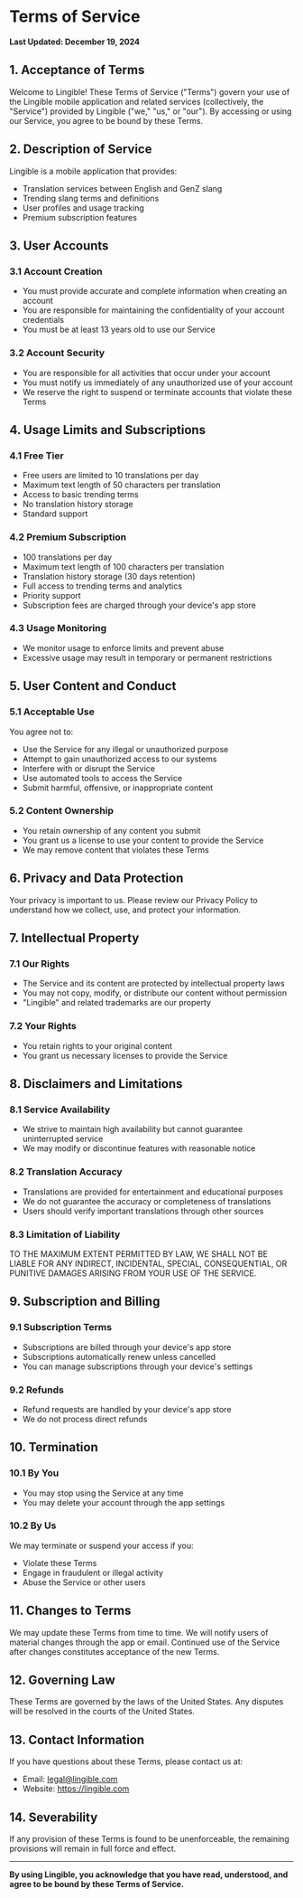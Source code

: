 # Terms of Service

**Last Updated: December 19, 2024**

## 1. Acceptance of Terms

Welcome to Lingible! These Terms of Service ("Terms") govern your use of the Lingible mobile application and related services (collectively, the "Service") provided by Lingible ("we," "us," or "our"). By accessing or using our Service, you agree to be bound by these Terms.

## 2. Description of Service

Lingible is a mobile application that provides:
- Translation services between English and GenZ slang
- Trending slang terms and definitions
- User profiles and usage tracking
- Premium subscription features

## 3. User Accounts

### 3.1 Account Creation
- You must provide accurate and complete information when creating an account
- You are responsible for maintaining the confidentiality of your account credentials
- You must be at least 13 years old to use our Service

### 3.2 Account Security
- You are responsible for all activities that occur under your account
- You must notify us immediately of any unauthorized use of your account
- We reserve the right to suspend or terminate accounts that violate these Terms

## 4. Usage Limits and Subscriptions

### 4.1 Free Tier
- Free users are limited to 10 translations per day
- Maximum text length of 50 characters per translation
- Access to basic trending terms
- No translation history storage
- Standard support

### 4.2 Premium Subscription
- 100 translations per day
- Maximum text length of 100 characters per translation
- Translation history storage (30 days retention)
- Full access to trending terms and analytics
- Priority support
- Subscription fees are charged through your device's app store

### 4.3 Usage Monitoring
- We monitor usage to enforce limits and prevent abuse
- Excessive usage may result in temporary or permanent restrictions

## 5. User Content and Conduct

### 5.1 Acceptable Use
You agree not to:
- Use the Service for any illegal or unauthorized purpose
- Attempt to gain unauthorized access to our systems
- Interfere with or disrupt the Service
- Use automated tools to access the Service
- Submit harmful, offensive, or inappropriate content

### 5.2 Content Ownership
- You retain ownership of any content you submit
- You grant us a license to use your content to provide the Service
- We may remove content that violates these Terms

## 6. Privacy and Data Protection

Your privacy is important to us. Please review our Privacy Policy to understand how we collect, use, and protect your information.

## 7. Intellectual Property

### 7.1 Our Rights
- The Service and its content are protected by intellectual property laws
- You may not copy, modify, or distribute our content without permission
- "Lingible" and related trademarks are our property

### 7.2 Your Rights
- You retain rights to your original content
- You grant us necessary licenses to provide the Service

## 8. Disclaimers and Limitations

### 8.1 Service Availability
- We strive to maintain high availability but cannot guarantee uninterrupted service
- We may modify or discontinue features with reasonable notice

### 8.2 Translation Accuracy
- Translations are provided for entertainment and educational purposes
- We do not guarantee the accuracy or completeness of translations
- Users should verify important translations through other sources

### 8.3 Limitation of Liability
TO THE MAXIMUM EXTENT PERMITTED BY LAW, WE SHALL NOT BE LIABLE FOR ANY INDIRECT, INCIDENTAL, SPECIAL, CONSEQUENTIAL, OR PUNITIVE DAMAGES ARISING FROM YOUR USE OF THE SERVICE.

## 9. Subscription and Billing

### 9.1 Subscription Terms
- Subscriptions are billed through your device's app store
- Subscriptions automatically renew unless cancelled
- You can manage subscriptions through your device's settings

### 9.2 Refunds
- Refund requests are handled by your device's app store
- We do not process direct refunds

## 10. Termination

### 10.1 By You
- You may stop using the Service at any time
- You may delete your account through the app settings

### 10.2 By Us
We may terminate or suspend your access if you:
- Violate these Terms
- Engage in fraudulent or illegal activity
- Abuse the Service or other users

## 11. Changes to Terms

We may update these Terms from time to time. We will notify users of material changes through the app or email. Continued use of the Service after changes constitutes acceptance of the new Terms.

## 12. Governing Law

These Terms are governed by the laws of the United States. Any disputes will be resolved in the courts of the United States.

## 13. Contact Information

If you have questions about these Terms, please contact us at:
- Email: legal@lingible.com
- Website: https://lingible.com

## 14. Severability

If any provision of these Terms is found to be unenforceable, the remaining provisions will remain in full force and effect.

---

**By using Lingible, you acknowledge that you have read, understood, and agree to be bound by these Terms of Service.**
